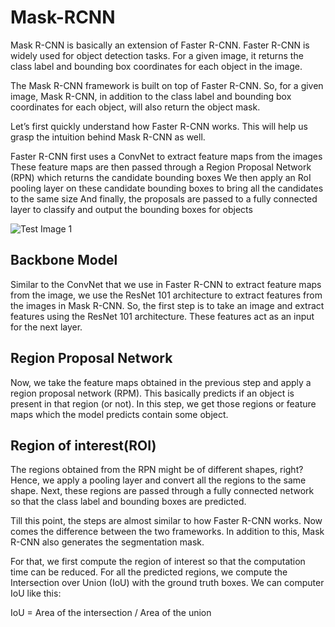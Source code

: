 # Mask-RCNN
Mask R-CNN is basically an extension of Faster R-CNN. Faster R-CNN is widely used for object detection tasks. For a given image, it returns the class label and bounding box coordinates for each object in the image.

The Mask R-CNN framework is built on top of Faster R-CNN. So, for a given image, Mask R-CNN, in addition to the class label and bounding box coordinates for each object, will also return the object mask.

Let’s first quickly understand how Faster R-CNN works. This will help us grasp the intuition behind Mask R-CNN as well.

Faster R-CNN first uses a ConvNet to extract feature maps from the images
These feature maps are then passed through a Region Proposal Network (RPN) which returns the candidate bounding boxes
We then apply an RoI pooling layer on these candidate bounding boxes to bring all the candidates to the same size
And finally, the proposals are passed to a fully connected layer to classify and output the bounding boxes for objects

![Test Image 1](https://cdn.analyticsvidhya.com/wp-content/uploads/2019/07/Screenshot-from-2019-07-18-14-43-23.png)

## Backbone Model
Similar to the ConvNet that we use in Faster R-CNN to extract feature maps from the image, we use the ResNet 101 architecture to extract features from the images in Mask R-CNN. So, the first step is to take an image and extract features using the ResNet 101 architecture. These features act as an input for the next layer.

## Region Proposal Network
Now, we take the feature maps obtained in the previous step and apply a region proposal network (RPM). This basically predicts if an object is present in that region (or not). In this step, we get those regions or feature maps which the model predicts contain some object.

## Region of interest(ROI)
The regions obtained from the RPN might be of different shapes, right? Hence, we apply a pooling layer and convert all the regions to the same shape. Next, these regions are passed through a fully connected network so that the class label and bounding boxes are predicted.

Till this point, the steps are almost similar to how Faster R-CNN works. Now comes the difference between the two frameworks. In addition to this, Mask R-CNN also generates the segmentation mask.

For that, we first compute the region of interest so that the computation time can be reduced. For all the predicted regions, we compute the Intersection over Union (IoU) with the ground truth boxes. We can computer IoU like this:

IoU = Area of the intersection / Area of the union



